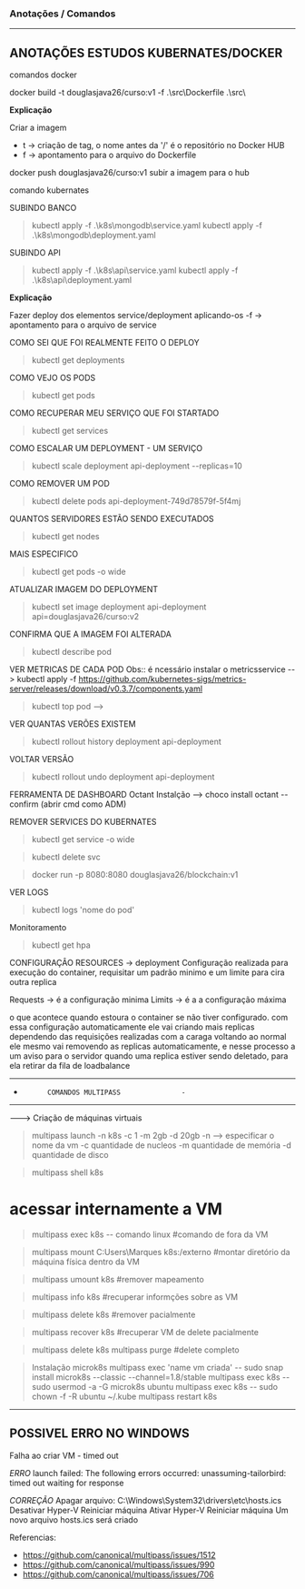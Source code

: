 ### Anotações / Comandos

------------------------------------------
ANOTAÇÕES ESTUDOS KUBERNATES/DOCKER
------------------------------------------

comandos docker

docker build -t douglasjava26/curso:v1 -f .\src\Dockerfile .\src\
	
**Explicação**

Criar a imagem
- t -> criação de tag, o nome antes da '/' é o repositório no Docker HUB 
- f -> apontamento para o arquivo do Dockerfile


docker push douglasjava26/curso:v1
subir a imagem para o hub

comando kubernates

SUBINDO BANCO
>kubectl apply -f .\k8s\mongodb\service.yaml
>kubectl apply -f .\k8s\mongodb\deployment.yaml

SUBINDO API
>kubectl apply -f .\k8s\api\service.yaml
>kubectl apply -f .\k8s\api\deployment.yaml

**Explicação**

Fazer deploy dos elementos service/deployment aplicando-os
-f -> apontamento para o arquivo de service

COMO SEI QUE FOI REALMENTE FEITO O DEPLOY 
>kubectl get deployments

COMO VEJO OS PODS
>kubectl get pods

COMO RECUPERAR MEU SERVIÇO QUE FOI STARTADO 
>kubectl get services

COMO ESCALAR UM DEPLOYMENT - UM SERVIÇO 
>kubectl scale deployment api-deployment --replicas=10

COMO REMOVER UM POD 
>kubectl delete pods api-deployment-749d78579f-5f4mj 

QUANTOS SERVIDORES ESTÃO SENDO EXECUTADOS
>kubectl get nodes   

MAIS ESPECIFICO
>kubectl get pods -o wide

ATUALIZAR IMAGEM DO DEPLOYMENT 
>kubectl set image deployment api-deployment api=douglasjava26/curso:v2

CONFIRMA QUE A IMAGEM FOI ALTERADA
>kubectl describe pod 


VER METRICAS DE CADA POD
Obs:: é ncessário instalar o metricsservice  --> kubectl apply -f https://github.com/kubernetes-sigs/metrics-server/releases/download/v0.3.7/components.yaml
>kubectl top pod --> 


VER QUANTAS VERÕES EXISTEM 
>kubectl rollout history deployment api-deployment

VOLTAR VERSÃO 
>kubectl rollout undo deployment api-deployment

FERRAMENTA DE DASHBOARD
Octant 
Instalção --> choco install octant --confirm  (abrir cmd como ADM)


REMOVER SERVICES DO KUBERNATES

>kubectl get service -o wide

>kubectl delete svc <YourServiceName>

>docker run -p 8080:8080 douglasjava26/blockchain:v1

VER LOGS
>kubectl logs 'nome do pod'


Monitoramento
>kubectl get hpa

CONFIGURAÇÂO RESOURCES -> deployment
Configuração realizada para execução do container, requisitar um padrão minimo e um limite para cira outra replica

Requests -> é a configuração minima
Limits -> é a a configuração máxima


o que acontece quando estoura o container se não tiver configurado.
com essa configuração automaticamente ele vai criando mais replicas dependendo das requisições realizadas
com a caraga voltando ao normal ele mesmo vai removendo as replicas automaticamente, e nesse processo
a um aviso para o servidor quando uma replica estiver sendo deletado, para ela retirar da fila de loadbalance




----------------------------------------------
-           COMANDOS MULTIPASS               -
----------------------------------------------

---> Criação de máquinas virtuais

> multipass launch -n k8s -c 1 -m 2gb -d 20gb
-n --> especificar o nome da vm
-c quantidade de nucleos
-m quantidade de memória
-d quantidade de disco

> multipass shell k8s
# acessar internamente a VM

> multipass exec k8s -- comando linux
#comando de fora da VM

> multipass mount C:Users\Marques k8s:/externo
#montar diretório da máquina física dentro da VM

> multipass umount k8s
#remover mapeamento

> multipass info k8s
#recuperar informções sobre as VM

> multipass delete k8s
#remover pacialmente

> multipass recover k8s
#recuperar VM de delete pacialmente

> multipass delete k8s
> multipass purge
#delete completo

> Instalação microk8s
>multipass exec 'name vm criada' -- sudo snap install microk8s --classic --channel=1.8/stable
>multipass exec k8s -- sudo usermod -a -G microk8s ubuntu
>multipass exec k8s -- sudo chown -f -R ubuntu ~/.kube
>multipass restart k8s


----------------------------------------------
POSSIVEL ERRO NO WINDOWS 
----------------------------------------------

Falha ao criar VM - timed out 

*ERRO*
launch failed: The following errors occurred:
unassuming-tailorbird: timed out waiting for response

*CORREÇÃO*
Apagar arquivo: C:\Windows\System32\drivers\etc\hosts.ics
Desativar Hyper-V 
Reiniciar máquina
Ativar Hyper-V
Reiniciar máquina
Um novo arquivo hosts.ics será criado

Referencias: 
 - https://github.com/canonical/multipass/issues/1512
 - https://github.com/canonical/multipass/issues/990
 - https://github.com/canonical/multipass/issues/706